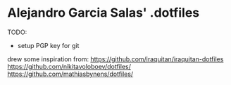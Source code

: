 # Alejandro Garcia Salas' .dotfiles

TODO:
* setup PGP key for git

drew some inspiration from:
https://github.com/iraquitan/iraquitan-dotfiles
https://github.com/nikitavoloboev/dotfiles/
https://github.com/mathiasbynens/dotfiles/
